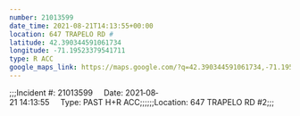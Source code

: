 ```yaml
---
number: 21013599
date_time: 2021-08-21T14:13:55+00:00
location: 647 TRAPELO RD #
latitude: 42.390344591061734
longitude: -71.19523379541711
type: R ACC
google_maps_link: https://maps.google.com/?q=42.390344591061734,-71.19523379541711
---
```


;;;Incident #: 21013599     Date: 2021‐08‐21 14:13:55     Type: PAST H+R ACC;;;;;;Location: 647 TRAPELO RD #2;;;
